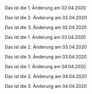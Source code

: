 Das ist die 1. Änderung am 02.04.2020

Das ist die 2. Änderung am 02.04.2020

Das ist die 3. Änderung am 02.04.2020

Das ist die 1. Änderung am 03.04.2020

Das ist die 2. Änderung am 03.04.2020

Das ist die 3. Änderung am 03.04.2020

Das ist die 1. Änderung am 04.04.2020

Das ist die 2. Änderung am 04.04.2020

Das ist die 3. Änderung am 04.04.2020
